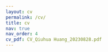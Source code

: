```yaml
---
layout: cv
permalink: /cv/
title: cv
nav: true
nav_order: 4
cv_pdf: CV_Qiuhua Huang_20230828.pdf
---
```

